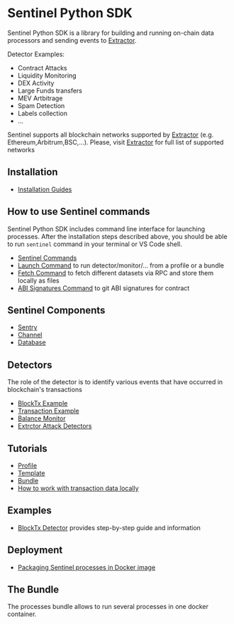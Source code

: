 # Sentinel Python SDK

Sentinel Python SDK is a library for building and running on-chain data processors and sending events to [Extractor](https://extractor.live).

Detector Examples:
- Contract Attacks
- Liquidity Monitoring
- DEX Activity
- Large Funds transfers
- MEV Artbitrage
- Spam Detection
- Labels collection
- ...

Sentinel supports all blockchain networks supported by [Extractor](https://extractor.live) (e.g. Ethereum,Arbitrum,BSC,...). Please, visit [Extractor](https://extractor.live) for full list of supported networks

## Installation

- [Installation Guides](/docs/Install/Install.md)

## How to use Sentinel commands

Sentinel Python SDK includes command line interface for launching processes. After the installation steps described above, you should be able to run `sentinel` command in your terminal or VS Code shell. 

- [Sentinel Commands](docs/Commands/Main.md)
- [Launch Command](docs/Commands/Launch.md) to run detector/monitor/... from a profile or a bundle
- [Fetch Command](docs/Commands//Fetch.md) to fetch different datasets via RPC and store them locally as files
- [ABI Signatures Command](docs/Commands/ABI-Signatures.md) to git ABI signatures for contract

## Sentinel Components

- [Sentry](/docs/Sentry/Overview.md)
- [Channel](/docs/Channels/Overview.md)
- [Database](/docs/Databases/Overview.md)

## Detectors

The role of the detector is to identify various events that have occurred in blockchain's transactions

- [BlockTx Example](examples/block_tx/README.md)
- [Transaction Example](examples/transaction/README.md)
- [Balance Monitor](examples/balance_monitor/README.md)
- [Extrctor Attack Detectors](https://github.com/haas-labs/ext-sentinel-detectors-py)

## Tutorials

- [Profile](/docs/Tutorials/Profile.md)
- [Template](/docs/Tutorials/Template.md)
- [Bundle](/docs/Tutorials/Bundle.md)
- [How to work with transaction data locally](/docs/Tutorials/How-to-work-with-transaction-data-locally.md)

## Examples

- [BlockTx Detector](examples/block_tx/README.md) provides step-by-step guide and information

## Deployment

- [Packaging Sentinel processes in Docker image](docs/Deployment/Packaging-in-Docker-Image.md)

## The Bundle

The processes bundle allows to run several processes in one docker container.
